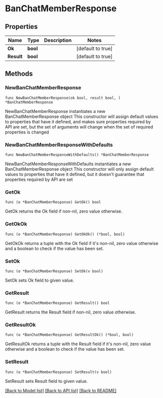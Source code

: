 # BanChatMemberResponse

## Properties

Name | Type | Description | Notes
------------ | ------------- | ------------- | -------------
**Ok** | **bool** |  | [default to true]
**Result** | **bool** |  | [default to true]

## Methods

### NewBanChatMemberResponse

`func NewBanChatMemberResponse(ok bool, result bool, ) *BanChatMemberResponse`

NewBanChatMemberResponse instantiates a new BanChatMemberResponse object
This constructor will assign default values to properties that have it defined,
and makes sure properties required by API are set, but the set of arguments
will change when the set of required properties is changed

### NewBanChatMemberResponseWithDefaults

`func NewBanChatMemberResponseWithDefaults() *BanChatMemberResponse`

NewBanChatMemberResponseWithDefaults instantiates a new BanChatMemberResponse object
This constructor will only assign default values to properties that have it defined,
but it doesn't guarantee that properties required by API are set

### GetOk

`func (o *BanChatMemberResponse) GetOk() bool`

GetOk returns the Ok field if non-nil, zero value otherwise.

### GetOkOk

`func (o *BanChatMemberResponse) GetOkOk() (*bool, bool)`

GetOkOk returns a tuple with the Ok field if it's non-nil, zero value otherwise
and a boolean to check if the value has been set.

### SetOk

`func (o *BanChatMemberResponse) SetOk(v bool)`

SetOk sets Ok field to given value.


### GetResult

`func (o *BanChatMemberResponse) GetResult() bool`

GetResult returns the Result field if non-nil, zero value otherwise.

### GetResultOk

`func (o *BanChatMemberResponse) GetResultOk() (*bool, bool)`

GetResultOk returns a tuple with the Result field if it's non-nil, zero value otherwise
and a boolean to check if the value has been set.

### SetResult

`func (o *BanChatMemberResponse) SetResult(v bool)`

SetResult sets Result field to given value.



[[Back to Model list]](../README.md#documentation-for-models) [[Back to API list]](../README.md#documentation-for-api-endpoints) [[Back to README]](../README.md)


